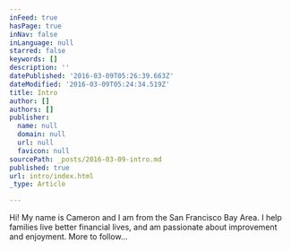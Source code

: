 ```yaml
---
inFeed: true
hasPage: true
inNav: false
inLanguage: null
starred: false
keywords: []
description: ''
datePublished: '2016-03-09T05:26:39.663Z'
dateModified: '2016-03-09T05:24:34.519Z'
title: Intro
author: []
authors: []
publisher:
  name: null
  domain: null
  url: null
  favicon: null
sourcePath: _posts/2016-03-09-intro.md
published: true
url: intro/index.html
_type: Article

---
```

Hi! My name is Cameron and I am from the San Francisco Bay Area. I help families live better financial lives, and am passionate about improvement and enjoyment. More to follow...